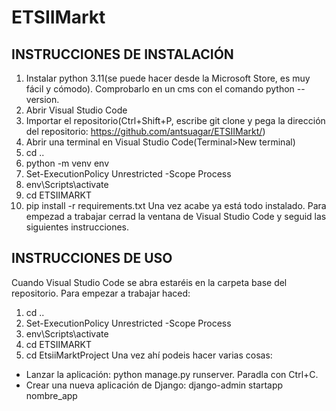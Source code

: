 # ETSIIMarkt

## **INSTRUCCIONES DE INSTALACIÓN**
1. Instalar python 3.11(se puede hacer desde la Microsoft Store, es muy fácil y cómodo). Comprobarlo en un cms con el comando python --version.
2. Abrir Visual Studio Code
3. Importar el repositorio(Ctrl+Shift+P, escribe git clone y pega la dirección del repositorio: https://github.com/antsuagar/ETSIIMarkt/)
4. Abrir una terminal en Visual Studio Code(Terminal>New terminal)
5. cd ..
6. python -m venv env
7. Set-ExecutionPolicy Unrestricted -Scope Process
8. env\Scripts\activate
9. cd ETSIIMARKT
10. pip install -r requirements.txt
Una vez acabe ya está todo instalado. Para empezad a trabajar cerrad la ventana de Visual Studio Code y seguid las siguientes instrucciones.

## **INSTRUCCIONES DE USO**
Cuando Visual Studio Code se abra estaréis en la carpeta base del repositorio. Para empezar a trabajar haced:
1. cd ..
2. Set-ExecutionPolicy Unrestricted -Scope Process
3. env\Scripts\activate
4. cd ETSIIMARKT
5. cd EtsiiMarktProject
Una vez ahí podeis hacer varias cosas:
- Lanzar la aplicación: python manage.py runserver. Paradla con Ctrl+C.
- Crear una nueva aplicación de Django: django-admin startapp nombre_app
